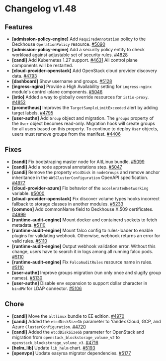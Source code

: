 # Changelog v1.48

## Features


 - **[admission-policy-engine]** Add `RequiredAnnotation` policy to the Deckhouse `OperationPolicy` resource. [#5090](https://github.com/deckhouse/deckhouse/pull/5090)
 - **[admission-policy-engine]** Add a security policy entity to check workload against adjustable set of security rules. [#4828](https://github.com/deckhouse/deckhouse/pull/4828)
 - **[candi]** Add Kubernetes 1.27 support. [#4631](https://github.com/deckhouse/deckhouse/pull/4631)
    All control plane components will be restarted.
 - **[cloud-provider-openstack]** Add OpenStack cloud provider discovery data. [#4793](https://github.com/deckhouse/deckhouse/pull/4793)
 - **[dashboard]** Show username and groups. [#5128](https://github.com/deckhouse/deckhouse/pull/5128)
 - **[ingress-nginx]** Provide a High Availability setting for `ingress-nginx` module's control-plane components. [#5046](https://github.com/deckhouse/deckhouse/pull/5046)
 - **[istio]** Added a way to globally override resources for `istio-proxy`. [#4852](https://github.com/deckhouse/deckhouse/pull/4852)
 - **[prometheus]** Improves the `TargetSampleLimitExceeded` alert by adding target labels. [#4795](https://github.com/deckhouse/deckhouse/pull/4795)
 - **[user-authn]** Add `Group` object and migration. The `groups` property of the `User` object becomes read-only.  Migration hook will create groups for all users based on this property. To continue to deploy `User` objects, users must remove groups from the manifest. [#4406](https://github.com/deckhouse/deckhouse/pull/4406)

## Fixes


 - **[candi]** Fix bootstraping master node for AltLinux bundle. [#5099](https://github.com/deckhouse/deckhouse/pull/5099)
 - **[candi]** Add a node approval annotations step. [#5047](https://github.com/deckhouse/deckhouse/pull/5047)
 - **[candi]** Remove the property `etcdDisk` in `nodeGroups` and remove anchor inheritance in the `AWSClusterConfiguration` OpenAPI specification. [#4977](https://github.com/deckhouse/deckhouse/pull/4977)
 - **[cloud-provider-azure]** Fix behavior of the `acceleratedNetworking` variable. [#5000](https://github.com/deckhouse/deckhouse/pull/5000)
 - **[cloud-provider-openstack]** Fix discover volume types hooks incorrect fallback to storage classes in another modules. [#5233](https://github.com/deckhouse/deckhouse/pull/5233)
 - **[common]** Add commonName field to Deckhouse X.509 certificates. [#4999](https://github.com/deckhouse/deckhouse/pull/4999)
 - **[runtime-audit-engine]** Mount docker and containerd sockets to fetch metadata. [#5110](https://github.com/deckhouse/deckhouse/pull/5110)
 - **[runtime-audit-engine]** Mount falco config to rules-loader to enable plugins for validating webhook. Otherwise, webhook returns an error for valid rules. [#5110](https://github.com/deckhouse/deckhouse/pull/5110)
 - **[runtime-audit-engine]** Output webhook validation error. Without this change, users have to search it in logs among all running falco pods. [#5110](https://github.com/deckhouse/deckhouse/pull/5110)
 - **[runtime-audit-engine]** Fix `FalcoAuditRules` resource name in rules. [#5110](https://github.com/deckhouse/deckhouse/pull/5110)
 - **[user-authn]** Improve groups migration (run only once and slugify group names). [#5130](https://github.com/deckhouse/deckhouse/pull/5130)
 - **[user-authn]** Disable env expansion to support dollar character in `bindPW` for LDAP connector. [#5106](https://github.com/deckhouse/deckhouse/pull/5106)

## Chore


 - **[candi]** Move the `altlinux` bundle to EE edition. [#4970](https://github.com/deckhouse/deckhouse/pull/4970)
 - **[candi]** Added the `etcdDiskSizeGb` parameter to Yandex Cloud, GCP, and Azure `ClusterConfiguration`. [#4720](https://github.com/deckhouse/deckhouse/pull/4720)
 - **[candi]** Added the `etcdDiskSizeGb` parameter for OpenStack and migration from `openstack_blockstorage_volume_v2` to `openstack_blockstorage_volume_v3`. [#4716](https://github.com/deckhouse/deckhouse/pull/4716)
 - **[helm_lib]** Update `lib_helm` chart. [#5193](https://github.com/deckhouse/deckhouse/pull/5193)
 - **[openvpn]** Update easyrsa migrator dependencies. [#5177](https://github.com/deckhouse/deckhouse/pull/5177)

